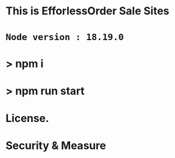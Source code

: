 #

#

# This is EfforlessOrder Sale Sites

# `Node version : 18.19.0`

# > npm i

# > npm run start

# License.

# Security & Measure
